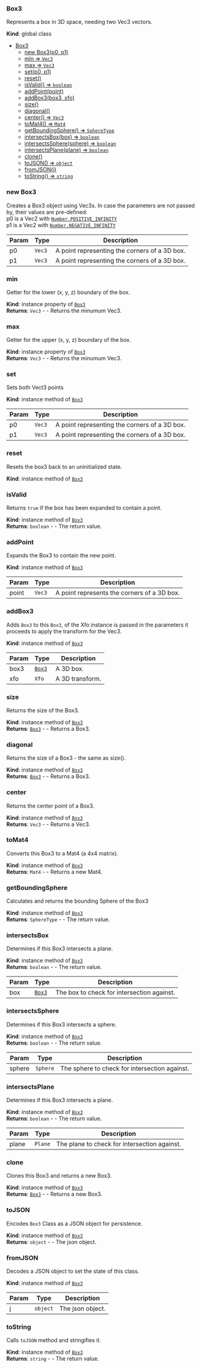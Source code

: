 <a name="Box3"></a>

### Box3
Represents a box in 3D space, needing two Vec3 vectors.

**Kind**: global class  

* [Box3](#Box3)
    * [new Box3(p0, p1)](#new-Box3)
    * [min ⇒ <code>Vec3</code>](#min)
    * [max ⇒ <code>Vec3</code>](#max)
    * [set(p0, p1)](#set)
    * [reset()](#reset)
    * [isValid() ⇒ <code>boolean</code>](#isValid)
    * [addPoint(point)](#addPoint)
    * [addBox3(box3, xfo)](#addBox3)
    * [size()](#size)
    * [diagonal()](#diagonal)
    * [center() ⇒ <code>Vec3</code>](#center)
    * [toMat4() ⇒ <code>Mat4</code>](#toMat4)
    * [getBoundingSphere() ⇒ <code>SphereType</code>](#getBoundingSphere)
    * [intersectsBox(box) ⇒ <code>boolean</code>](#intersectsBox)
    * [intersectsSphere(sphere) ⇒ <code>boolean</code>](#intersectsSphere)
    * [intersectsPlane(plane) ⇒ <code>boolean</code>](#intersectsPlane)
    * [clone()](#clone)
    * [toJSON() ⇒ <code>object</code>](#toJSON)
    * [fromJSON(j)](#fromJSON)
    * [toString() ⇒ <code>string</code>](#toString)

<a name="new_Box3_new"></a>

### new Box3
Creates a Box3 object using Vec3s.
In case the parameters are not passed by, their values are pre-defined:
<br>
p0 is a Vec2 with [`Number.POSITIVE_INFINITY`](https://developer.mozilla.org/en-US/docs/Web/JavaScript/Reference/Global_Objects/Number/POSITIVE_INFINITY)
<br>
p1 is a Vec2 with [`Number.NEGATIVE_INFINITY`](https://developer.mozilla.org/en-US/docs/Web/JavaScript/Reference/Global_Objects/Number/NEGATIVE_INFINITY)


| Param | Type | Description |
| --- | --- | --- |
| p0 | <code>Vec3</code> | A point representing the corners of a 3D box. |
| p1 | <code>Vec3</code> | A point representing the corners of a 3D box. |

<a name="Box3+min"></a>

### min 
Getter for the lower (x, y, z) boundary of the box.

**Kind**: instance property of [<code>Box3</code>](#Box3)  
**Returns**: <code>Vec3</code> - - Returns the minumum Vec3.  
<a name="Box3+max"></a>

### max 
Getter for the upper (x, y, z) boundary of the box.

**Kind**: instance property of [<code>Box3</code>](#Box3)  
**Returns**: <code>Vec3</code> - - Returns the minumum Vec3.  
<a name="Box3+set"></a>

### set
Sets both Vect3 points

**Kind**: instance method of [<code>Box3</code>](#Box3)  

| Param | Type | Description |
| --- | --- | --- |
| p0 | <code>Vec3</code> | A point representing the corners of a 3D box. |
| p1 | <code>Vec3</code> | A point representing the corners of a 3D box. |

<a name="Box3+reset"></a>

### reset
Resets the box3 back to an uninitialized state.

**Kind**: instance method of [<code>Box3</code>](#Box3)  
<a name="Box3+isValid"></a>

### isValid
Returns `true` if the box has been expanded to contain a point.

**Kind**: instance method of [<code>Box3</code>](#Box3)  
**Returns**: <code>boolean</code> - - The return value.  
<a name="Box3+addPoint"></a>

### addPoint
Expands the Box3 to contain the new point.

**Kind**: instance method of [<code>Box3</code>](#Box3)  

| Param | Type | Description |
| --- | --- | --- |
| point | <code>Vec3</code> | A point represents the corners of a 3D box. |

<a name="Box3+addBox3"></a>

### addBox3
Adds `Box3` to this `Box3`, of the Xfo instance is passed in the parameters
it proceeds to apply the transform for the Vec3.

**Kind**: instance method of [<code>Box3</code>](#Box3)  

| Param | Type | Description |
| --- | --- | --- |
| box3 | [<code>Box3</code>](#Box3) | A 3D box. |
| xfo | <code>Xfo</code> | A 3D transform. |

<a name="Box3+size"></a>

### size
Returns the size of the Box3.

**Kind**: instance method of [<code>Box3</code>](#Box3)  
**Returns**: [<code>Box3</code>](#Box3) - - Returns a Box3.  
<a name="Box3+diagonal"></a>

### diagonal
Returns the size of a Box3 - the same as size().

**Kind**: instance method of [<code>Box3</code>](#Box3)  
**Returns**: [<code>Box3</code>](#Box3) - - Returns a Box3.  
<a name="Box3+center"></a>

### center
Returns the center point of a Box3.

**Kind**: instance method of [<code>Box3</code>](#Box3)  
**Returns**: <code>Vec3</code> - - Returns a Vec3.  
<a name="Box3+toMat4"></a>

### toMat4
Converts this Box3 to a Mat4 (a 4x4 matrix).

**Kind**: instance method of [<code>Box3</code>](#Box3)  
**Returns**: <code>Mat4</code> - - Returns a new Mat4.  
<a name="Box3+getBoundingSphere"></a>

### getBoundingSphere
Calculates and returns the bounding Sphere of the Box3

**Kind**: instance method of [<code>Box3</code>](#Box3)  
**Returns**: <code>SphereType</code> - - The return value.  
<a name="Box3+intersectsBox"></a>

### intersectsBox
Determines if this Box3 intersects a plane.

**Kind**: instance method of [<code>Box3</code>](#Box3)  
**Returns**: <code>boolean</code> - - The return value.  

| Param | Type | Description |
| --- | --- | --- |
| box | [<code>Box3</code>](#Box3) | The box to check for intersection against. |

<a name="Box3+intersectsSphere"></a>

### intersectsSphere
Determines if this Box3 intersects a sphere.

**Kind**: instance method of [<code>Box3</code>](#Box3)  
**Returns**: <code>boolean</code> - - The return value.  

| Param | Type | Description |
| --- | --- | --- |
| sphere | <code>Sphere</code> | The sphere to check for intersection against. |

<a name="Box3+intersectsPlane"></a>

### intersectsPlane
Determines if this Box3 intersects a plane.

**Kind**: instance method of [<code>Box3</code>](#Box3)  
**Returns**: <code>boolean</code> - - The return value.  

| Param | Type | Description |
| --- | --- | --- |
| plane | <code>Plane</code> | The plane to check for intersection against. |

<a name="Box3+clone"></a>

### clone
Clones this Box3 and returns a new Box3.

**Kind**: instance method of [<code>Box3</code>](#Box3)  
**Returns**: [<code>Box3</code>](#Box3) - - Returns a new Box3.  
<a name="Box3+toJSON"></a>

### toJSON
Encodes `Box3` Class as a JSON object for persistence.

**Kind**: instance method of [<code>Box3</code>](#Box3)  
**Returns**: <code>object</code> - - The json object.  
<a name="Box3+fromJSON"></a>

### fromJSON
Decodes a JSON object to set the state of this class.

**Kind**: instance method of [<code>Box3</code>](#Box3)  

| Param | Type | Description |
| --- | --- | --- |
| j | <code>object</code> | The json object. |

<a name="Box3+toString"></a>

### toString
Calls `toJSON` method and stringifies it.

**Kind**: instance method of [<code>Box3</code>](#Box3)  
**Returns**: <code>string</code> - - The return value.  
